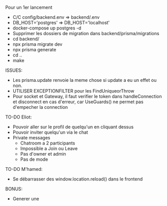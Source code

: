 Pour un 1er lancement
- C/C config/backend.env => backend/.env
- DB_HOST='postgres' => DB_HOST='localhost'
- docker-compose up postgres -d
- Supprimer les dossiers de migration dans backend/prisma/migrations
- cd backend/
- npx prisma migrate dev
- npx prisma generate
- cd ..
- make


ISSUES:
- Les prisma.update renvoie la meme chose si update a eu un effet ou non.
- UTILISER EXCEPTIONFILTER pour les FindUniqueorThrow
- Pour socket et Gateway, il faut verifier le token dans handleConnection et disconnect en cas d'erreur, car UseGuards() ne permet pas d'empecher la connection

TO-DO Eliot:
- Pouvoir aller sur le profil de quelqu'un en cliquant dessus
- Pouvoir inviter quelqu'un via le chat
- Private messages
	- Chatroom a 2 participants
	- Impossible a Join ou Leave
	- Pas d'owner et admin
	- Pas de mode

TO-DO M'hamed:

- Se débarrasser des window.location.reload() dans le frontend

BONUS:
- Generer une <datalist> de nickname pour les suggestions dans les <input type="text">

